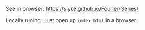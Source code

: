 See in browser: https://slyke.github.io/Fourier-Series/

Locally runing: Just open up `index.html` in a browser
